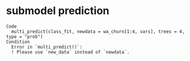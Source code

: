 # submodel prediction

    Code
      multi_predict(class_fit, newdata = wa_churn[1:4, vars], trees = 4, type = "prob")
    Condition
      Error in `multi_predict()`:
      ! Please use `new_data` instead of `newdata`.

